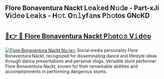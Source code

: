 ## Flore Bonaventura Nackt L𝚎a𝚔ed N𝚞𝚍e - Part-xJi Vi𝚍𝚎o L𝚎a𝚔s - H𝚘𝚝 O𝚗𝚕yf𝚊ns P𝚑𝚘tos GNcKD

# <h2><a href="http://kfdfpom.oniu.top/?m=Flore+Bonaventura+Nackt">🔗👉 🔴 Flore Bonaventura Nackt P𝚑ot𝚘𝚜 V𝚒d𝚎o</a></h2>

[![Flore Bonaventura Nackt Nu𝚍e𝚜](https://i.imgur.com/0qMVB7G.gif)](http://kfdfpom.oniu.top/?m=Flore+Bonaventura+Nackt)
Social media personality Flore Bonaventura Nackt, recognized for disseminating dance and lifestyle ideas through dance presentations and personal vlogs. Versatile stunt performer Flore Bonaventura Nackt, known for their remarkable abilities and accomplishments in performing dangerous stunts.  
